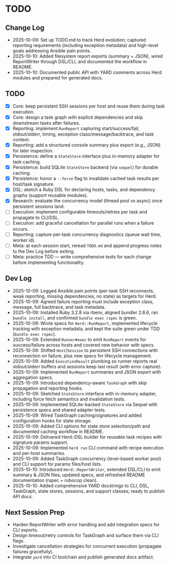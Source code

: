 # TODO

## Change Log
- 2025-10-09: Set up TODO.md to track Herd evolution; captured reporting requirements (including exception metadata) and high-level goals addressing Ansible pain points.
- 2025-10-10: Added filesystem report exports (summary + JSON), wired ReportWriter through DSL/CLI, and documented the workflow in README.
- 2025-10-10: Documented public API with YARD comments across Herd modules and prepared for generated docs.

## TODO
- [x] Core: keep persistent SSH sessions per host and reuse them during task execution.
- [x] Core: design a task graph with explicit dependencies and skip downstream tasks after failures.
- [x] Reporting: implement `RunReport` capturing start/success/fail, stdout/stderr, timing, exception class/message/backtrace, and task context.
- [x] Reporting: add a structured console summary plus export (e.g., JSON) for later inspection.
- [x] Persistence: define a `StateStore` interface plus in-memory adapter for task caching.
- [x] Persistence: build SQLite `StateStore` backend (via `sequel`) for durable caching.
- [x] Persistence: honor a `--force` flag to invalidate cached task results per host/task signature.
- [x] DSL: sketch a Ruby DSL for declaring hosts, tasks, and dependency graphs (support reusable modules).
- [x] Research: evaluate the concurrency model (thread pool vs async) once persistent sessions land.
- [ ] Execution: implement configurable timeouts/retries per task and propagate to CLI/DSL.
- [ ] Execution: add graceful cancellation for parallel runs when a failure occurs.
- [ ] Reporting: capture per-task concurrency diagnostics (queue wait time, worker id).
- [ ] Meta: at each session start, reread `TODO.md` and append progress notes to the Dev Log before exiting.
- [ ] Meta: practice TDD — write comprehensive tests for each change before implementing functionality.

## Dev Log
- 2025-10-09: Logged Ansible pain points (per-task SSH reconnects, weak reporting, missing dependencies, no state) as targets for Herd.
- 2025-10-09: Agreed failure reporting must include exception class, message, full backtrace, and task metadata.
- 2025-10-09: Installed Ruby 3.2.8 via rbenv, aligned bundler 2.6.6, ran `bundle install`, and confirmed `bundle exec rspec` is green.
- 2025-10-09: Wrote specs for `Herd::RunReport`, implemented lifecycle tracking with exception metadata, and kept the suite green under TDD (`bundle exec rspec`).
- 2025-10-09: Extended `Runner#exec` to emit `RunReport` events for success/failure across hosts and covered new behavior with specs.
- 2025-10-09: Shifted `Host`/`Session` to persistent SSH connections with reconnection on failure, plus new specs for lifecycle management.
- 2025-10-09: Added `ExecutionResult` plumbing so runner reports real stdout/stderr buffers and sessions keep last result (with error capture).
- 2025-10-09: Implemented `RunReport` summaries and JSON export with aggregation specs.
- 2025-10-09: Introduced dependency-aware `TaskGraph` with skip propagation and reporting hooks.
- 2025-10-09: Sketched `StateStore` interface with in-memory adapter, including force fetch semantics and invalidation tests.
- 2025-10-09: Implemented SQLite-backed `StateStore` via Sequel with persistence specs and shared adapter tests.
- 2025-10-09: Wired TaskGraph caching/signatures and added configuration hooks for state storage.
- 2025-10-09: Added CLI options for state store selection/path and documented caching workflow in README.
- 2025-10-09: Delivered Herd::DSL builder for reusable task recipes with signature params support.
- 2025-10-09: Implemented `herd run` CLI command with recipe execution and per-host summaries.
- 2025-10-09: Added TaskGraph concurrency (level-based worker pool) and CLI support for params files/host lists.
- 2025-10-10: Introduced `Herd::ReportWriter`, extended DSL/CLI to emit summary & JSON files, updated specs, and refreshed README documentation (rspec + rubocop clean).
- 2025-10-10: Added comprehensive YARD docstrings to CLI, DSL, TaskGraph, state stores, sessions, and support classes; ready to publish API docs.

## Next Session Prep
- Harden ReportWriter with error handling and add integration specs for CLI exports.
- Design timeout/retry controls for TaskGraph and surface them via CLI flags.
- Investigate cancellation strategies for concurrent execution (propagate failures gracefully).
- Integrate `yard` into CI toolchain and publish generated docs artifact.
